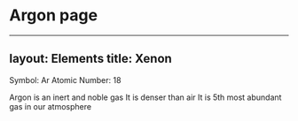 # Argon page

---
layout: Elements
title: Xenon
---

Symbol: Ar
Atomic Number: 18

Argon is an inert and noble gas
It is denser than air 
It is 5th most abundant gas in our atmosphere